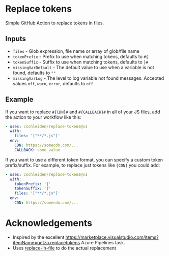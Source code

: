 # Replace tokens

Simple GitHub Action to replace tokens in files.

## Inputs

- `files` - Glob expression, file name or array of glob/file name
- `tokenPrefix` - Prefix to use when matching tokens, defaults to `#{`
- `tokenSuffix` - Suffix to use when matching tokens, defaults to `}#`
- `missingVarDefault` - The default value to use when a variable is not found, defaults to `""`
- `missingVarLog` - The level to log variable not found messages. Accepted values `off`, `warn`, `error`, defaults to `off`

## Example

If you want to replace `#{CDN}#` and `#{CALLBACK}#` in all of your JS files, add the action to your workflow like this:

```yml
- uses: cschleiden/replace-tokens@v1
  with:
    files: '["**/*.js"]'
  env:
    CDN: https://somecdn.com/...
    CALLBACK: some_value
```

If you want to use a different token format, you can specify a custom token prefix/suffix. For example, to replace just tokens like `{CDN}` you could add:

```yml
- uses: cschleiden/replace-tokens@v1
  with:
    tokenPrefix: '{'
    tokenSuffix: '}'
    files: '["**/*.js"]'
  env:
    CDN: https://somecdn.com/...
```

# Acknowledgements

- Inspired by the excellent https://marketplace.visualstudio.com/items?itemName=qetza.replacetokens Azure Pipelines task.
- Uses [replace-in-file](https://github.com/adamreisnz/replace-in-file) to do the actual replacement